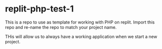 # replit-php-test-1

This is a repo to use as template for working with PHP on replit. Import this repo and re-name the repo to match your project name. 

THis will allow us to always have a working application when we start a new project. 
